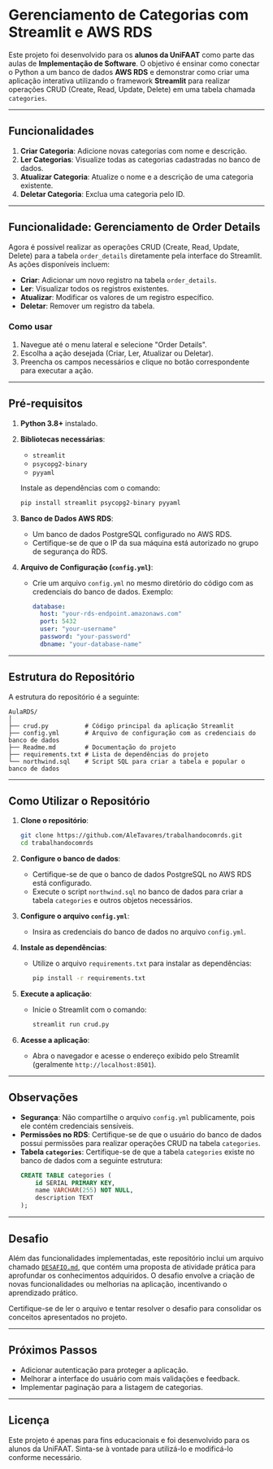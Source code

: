 # Gerenciamento de Categorias com Streamlit e AWS RDS

Este projeto foi desenvolvido para os **alunos da UniFAAT** como parte das aulas de **Implementação de Software**. O objetivo é ensinar como conectar o Python a um banco de dados **AWS RDS** e demonstrar como criar uma aplicação interativa utilizando o framework **Streamlit** para realizar operações CRUD (Create, Read, Update, Delete) em uma tabela chamada `categories`.

---

## Funcionalidades

1. **Criar Categoria**: Adicione novas categorias com nome e descrição.
2. **Ler Categorias**: Visualize todas as categorias cadastradas no banco de dados.
3. **Atualizar Categoria**: Atualize o nome e a descrição de uma categoria existente.
4. **Deletar Categoria**: Exclua uma categoria pelo ID.

---

## Funcionalidade: Gerenciamento de Order Details

Agora é possível realizar as operações CRUD (Create, Read, Update, Delete) para a tabela `order_details` diretamente pela interface do Streamlit. As ações disponíveis incluem:

- **Criar**: Adicionar um novo registro na tabela `order_details`.
- **Ler**: Visualizar todos os registros existentes.
- **Atualizar**: Modificar os valores de um registro específico.
- **Deletar**: Remover um registro da tabela.

### Como usar

1. Navegue até o menu lateral e selecione "Order Details".
2. Escolha a ação desejada (Criar, Ler, Atualizar ou Deletar).
3. Preencha os campos necessários e clique no botão correspondente para executar a ação.

---

## Pré-requisitos

1. **Python 3.8+** instalado.
2. **Bibliotecas necessárias**:
   - `streamlit`
   - `psycopg2-binary`
   - `pyyaml`

   Instale as dependências com o comando:
   ```bash
   pip install streamlit psycopg2-binary pyyaml
   ```

3. **Banco de Dados AWS RDS**:
   - Um banco de dados PostgreSQL configurado no AWS RDS.
   - Certifique-se de que o IP da sua máquina está autorizado no grupo de segurança do RDS.

4. **Arquivo de Configuração (`config.yml`)**:
   - Crie um arquivo `config.yml` no mesmo diretório do código com as credenciais do banco de dados. Exemplo:
     ```yaml
     database:
       host: "your-rds-endpoint.amazonaws.com"
       port: 5432
       user: "your-username"
       password: "your-password"
       dbname: "your-database-name"
     ```

---

## Estrutura do Repositório

A estrutura do repositório é a seguinte:

```
AulaRDS/
│
├── crud.py          # Código principal da aplicação Streamlit
├── config.yml       # Arquivo de configuração com as credenciais do banco de dados
├── Readme.md        # Documentação do projeto
├── requirements.txt # Lista de dependências do projeto
└── northwind.sql    # Script SQL para criar a tabela e popular o banco de dados
```

---

## Como Utilizar o Repositório

1. **Clone o repositório**:
   ```bash
   git clone https://github.com/AleTavares/trabalhandocomrds.git
   cd trabalhandocomrds
   ```

2. **Configure o banco de dados**:
   - Certifique-se de que o banco de dados PostgreSQL no AWS RDS está configurado.
   - Execute o script `northwind.sql` no banco de dados para criar a tabela `categories` e outros objetos necessários.

3. **Configure o arquivo `config.yml`**:
   - Insira as credenciais do banco de dados no arquivo `config.yml`.

4. **Instale as dependências**:
   - Utilize o arquivo `requirements.txt` para instalar as dependências:
     ```bash
     pip install -r requirements.txt
     ```

5. **Execute a aplicação**:
   - Inicie o Streamlit com o comando:
     ```bash
     streamlit run crud.py
     ```

6. **Acesse a aplicação**:
   - Abra o navegador e acesse o endereço exibido pelo Streamlit (geralmente `http://localhost:8501`).

---

## Observações

- **Segurança**: Não compartilhe o arquivo `config.yml` publicamente, pois ele contém credenciais sensíveis.
- **Permissões no RDS**: Certifique-se de que o usuário do banco de dados possui permissões para realizar operações CRUD na tabela `categories`.
- **Tabela `categories`**:
  Certifique-se de que a tabela `categories` existe no banco de dados com a seguinte estrutura:
  ```sql
  CREATE TABLE categories (
      id SERIAL PRIMARY KEY,
      name VARCHAR(255) NOT NULL,
      description TEXT
  );
  ```

---

## Desafio

Além das funcionalidades implementadas, este repositório inclui um arquivo chamado [`DESAFIO.md`](./DESAFIO.md), que contém uma proposta de atividade prática para aprofundar os conhecimentos adquiridos. O desafio envolve a criação de novas funcionalidades ou melhorias na aplicação, incentivando o aprendizado prático.

Certifique-se de ler o arquivo e tentar resolver o desafio para consolidar os conceitos apresentados no projeto.

---

## Próximos Passos

- Adicionar autenticação para proteger a aplicação.
- Melhorar a interface do usuário com mais validações e feedback.
- Implementar paginação para a listagem de categorias.

---

## Licença

Este projeto é apenas para fins educacionais e foi desenvolvido para os alunos da UniFAAT. Sinta-se à vontade para utilizá-lo e modificá-lo conforme necessário.
